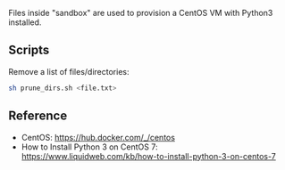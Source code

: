 
Files inside "sandbox" are used to provision a CentOS VM with Python3 installed.


## Scripts

Remove a list of files/directories:
```sh
sh prune_dirs.sh <file.txt>
```


## Reference
- CentOS: https://hub.docker.com/_/centos
- How to Install Python 3 on CentOS 7: https://www.liquidweb.com/kb/how-to-install-python-3-on-centos-7

